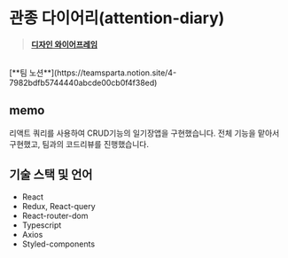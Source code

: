 # 관종 다이어리(attention-diary)
> [**디자인 와이어프레임**](https://www.figma.com/file/WoGKopS9FJLgKSJK85N800/%EA%B4%80%EC%A2%85%EB%8B%A4%EC%9D%B4%EC%96%B4%EB%A6%AC-team-library?node-id=0%3A1&t=ZAvF7sbLs8aA32Z6-0)
<br/>
[**팀 노션**](https://teamsparta.notion.site/4-7982bdfb5744440abcde00cb0f4f38ed)

## memo
리액트 쿼리를 사용하여 CRUD기능의 일기장앱을 구현했습니다. 전체 기능을 맡아서 구현했고, 팀과의 코드리뷰를 진행했습니다.

## 기술 스택 및 언어
* React
* Redux, React-query
* React-router-dom
* Typescript
* Axios
* Styled-components
